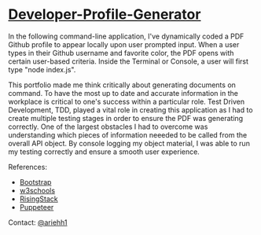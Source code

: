 # [Developer-Profile-Generator](https://github.com/ariehh1/Developer-Profile-Generator)

In the following command-line application, I've dynamically coded a PDF Github profile to appear locally upon user prompted input. When a user types in their Github username and favorite color, the PDF opens with certain user-based criteria. Inside the Terminal or Console, a user will first type "node index.js".

This portfolio made me think critically about generating documents on command. To have the most up to date and accurate information in the workplace is critical to one's success within a particular role. Test Driven Development, TDD, played a vital role in creating this application as I had to create multiple testing stages in order to ensure the PDF was generating correctly. One of the largest obstacles I had to overcome was understanding which pieces of information neeeded to be called from the overall API object. By console logging my object material, I was able to run my testing correctly and ensure a smooth user experience.

References:

- [Bootstrap](https://getbootstrap.com/docs/4.4/getting-started/introduction/)
- [w3schools](https://www.w3schools.com/)
- [RisingStack](https://blog.risingstack.com/)
- [Puppeteer](https://blog.risingstack.com/pdf-from-html-node-js-puppeteer/#option3)

Contact:
[@ariehh1](https://github.com/ariehh1)

